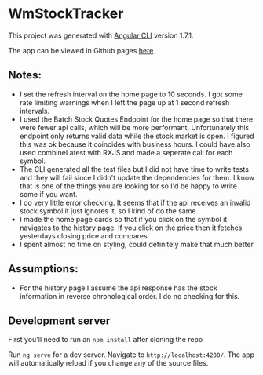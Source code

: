 # WmStockTracker
This project was generated with [Angular CLI](https://github.com/angular/angular-cli) version 1.7.1.

The app can be viewed in Github pages [here](https://dubcdr.github.io/wm-stock-tracker/home)

## Notes: 

- I set the refresh interval on the home page to 10 seconds. I got some rate limiting warnings when I left the page up at 1 second refresh intervals.
- I used the Batch Stock Quotes Endpoint for the home page so that there were fewer api calls, which will be more performant. Unfortunately this endpoint only returns valid data while the stock market is open. I figured this was ok because it coincides with business hours. I could have also used combineLatest with RXJS and made a seperate call for each symbol.
- The CLI generated all the test files but I did not have time to write tests and they will fail since I didn't update the dependencies for them. I know that is one of the things you are looking for so I'd be happy to write some if you want.
- I do very little error checking. It seems that if the api receives an invalid stock symbol it just ignores it, so I kind of do the same.
- I made the home page cards so that if you click on the symbol it navigates to the history page. If you click on the price then it fetches yesterdays closing price and compares.
- I spent almost no time on styling, could definitely make that much better. 

## Assumptions: 

- For the history page I assume the api response has the stock information in reverse chronological order. I do no checking for this. 

## Development server

First you'll need to run an `npm install` after cloning the repo

Run `ng serve` for a dev server. Navigate to `http://localhost:4200/`. The app will automatically reload if you change any of the source files.
